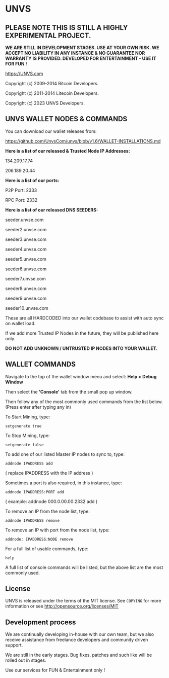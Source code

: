 UNVS 
=============

<b>PLEASE NOTE THIS IS STILL A HIGHLY EXPERIMENTAL PROJECT. 
----------------
WE ARE STILL IN DEVELOPMENT STAGES. USE AT YOUR OWN RISK. WE ACCEPT NO LIABILITY IN ANY INSTANCE & NO GUARANTEE NOR WARRANTY IS PROVIDED. DEVELOPED FOR ENTERTAINMENT - USE IT FOR FUN !</b>

https://UNVS.com

Copyright (c) 2009-2014 Bitcoin Developers.
 
Copyright (c) 2011-2014 Litecoin Developers.  

Copyright (c) 2023 UNVS Developers.

UNVS WALLET NODES & COMMANDS
----------------

You can download our wallet releases from:

https://github.com/UnvsCom/unvs/blob/v1.6/WALLET-INSTALLATIONS.md

**Here is a list of our released & Trusted Node IP Addresses:**

134.209.17.74

206.189.20.44



**Here is a list of our ports:**

P2P Port: 2333

RPC Port: 2332

**Here is a list of our released DNS SEEDERS:**

seeder.unvse.com

seeder2.unvse.com

seeder3.unvse.com

seeder4.unvse.com

seeder5.unvse.com

seeder6.unvse.com

seeder7.unvse.com

seeder8.unvse.com

seeder9.unvse.com

seeder10.unvse.com

These are all HARDCODED into our wallet codebase to assist with auto sync on wallet load.

If we add more Trusted IP Nodes in the future, they will be published here only.

**DO NOT ADD UNKNOWN / UNTRUSTED IP NODES INTO YOUR WALLET.**



WALLET COMMANDS
---------------

Navigate to the top of the wallet window menu and select:
**Help > Debug Window**

Then select the **'Console'** tab from the small pop up window.

Then follow any of the most commonly used commands from the list below. (Press enter after typing any in)

To Start Mining, type:

```
setgenerate true
```

To Stop Mining, type:

```
setgenerate false
```

To add one of our listed Master IP nodes to sync to, type:
```
addnode IPADDRESS add
```

( replace IPADDRESS with the IP address )


Sometimes a port is also required, in this instance, type:

```
addnode IPADDRESS:PORT add
```

( example:     addnode 000.0.00.00:2332 add )


To remove an IP from the node list, type:

```
addnode IPADDRESS remove
```
To remove an IP with port from the node list, type:

```
addnode: IPADDRESS:NODE remove
```

For a full list of usable commands, type: 

```
help
```

A full list of console commands will be listed, but the above list are the most commonly used.









License
-------

UNVS is released under the terms of the MIT license. See `COPYING` for more
information or see http://opensource.org/licenses/MIT

Development process
-------------------

We are continually developing in-house with our own team, but we also receive assistance from freelance developers and community driven support.

We are still in the early stages. Bug fixes, patches and such like will be rolled out in stages. 

Use our services for FUN & Entertainment only !
